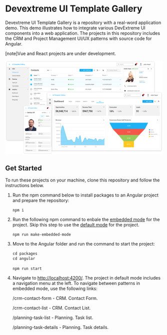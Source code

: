 # Devextreme UI Template Gallery

Devextreme UI Template Gallery is a repository with a real-word application demo. This demo illustrates how to integrate various DevExtreme UI components into a web application. The projects in this repository includes the CRM and Project Management UI/UX patterns with source code for Angular.

[note]Vue and React projects are under development.

![Devextreme UI Template Gallery](/images/ui-template-gallery.png)

## Get Started

To run these projects on your machine, clone this repository and follow the instructions below.

1. Run the npm command below to install packages to an Angular project and prepare the repository: 

    ```
    npm i
    ```

2. Run the following npm command to enbale the [embedded mode](https://devexpress.github.io/devextreme-ui-templates-gallery/material.blue.light/angular/embedded/) for the project. Skip this step to use the [default mode](https://devexpress.github.io/devextreme-ui-templates-gallery/material.blue.light/angular/default/) for the project.

    ```
    npm run make-embedded-mode
    ```

2. Move to the Angular folder and run the command to start the project:

    ```
    cd packages
    cd angular

    npm run start
    ```

3. Navigate to [http://localhost:4200/](http://localhost:4200/). 
    The project in default mode includes a navigation menu at the left. To navigate between patterns in embedded mode, use the following links:

    /crm-contact-form - CRM. Contact Form.

    /crm-contact-list - CRM. Contact List.

    /planning-task-list - Planning. Task list.

    /planning-task-details - Planning. Task details.